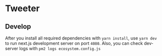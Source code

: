 # Tweeter

## Develop

After you install all required dependencies with `yarn install`, use `yarn dev` to run next.js development server on port `4080`. Also, you can check dev-server logs with `pm2 logs ecosystem.config.js`
